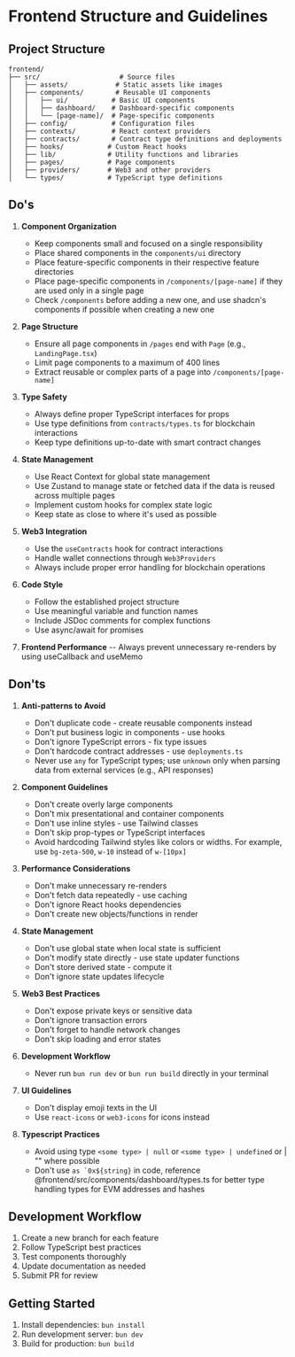 # Frontend Structure and Guidelines

## Project Structure

```
frontend/
├── src/                    # Source files
│   ├── assets/            # Static assets like images
│   ├── components/        # Reusable UI components
│   │   ├── ui/           # Basic UI components
│   │   ├── dashboard/    # Dashboard-specific components
│   │   └── [page-name]/  # Page-specific components
│   ├── config/           # Configuration files
│   ├── contexts/         # React context providers
│   ├── contracts/        # Contract type definitions and deployments
│   ├── hooks/           # Custom React hooks
│   ├── lib/             # Utility functions and libraries
│   ├── pages/           # Page components
│   ├── providers/       # Web3 and other providers
│   └── types/           # TypeScript type definitions
```

## Do's

1. **Component Organization**
   - Keep components small and focused on a single responsibility
   - Place shared components in the `components/ui` directory
   - Place feature-specific components in their respective feature directories
   - Place page-specific components in `/components/[page-name]` if they are used only in a single page
   - Check `/components` before adding a new one, and use shadcn's components if possible when creating a new one

2. **Page Structure**
   - Ensure all page components in `/pages` end with `Page` (e.g., `LandingPage.tsx`)
   - Limit page components to a maximum of 400 lines
   - Extract reusable or complex parts of a page into `/components/[page-name]`

3. **Type Safety**
   - Always define proper TypeScript interfaces for props
   - Use type definitions from `contracts/types.ts` for blockchain interactions
   - Keep type definitions up-to-date with smart contract changes

4. **State Management**
   - Use React Context for global state management
   - Use Zustand to manage state or fetched data if the data is reused across multiple pages
   - Implement custom hooks for complex state logic
   - Keep state as close to where it's used as possible

5. **Web3 Integration**
   - Use the `useContracts` hook for contract interactions
   - Handle wallet connections through `Web3Providers`
   - Always include proper error handling for blockchain operations

6. **Code Style**
   - Follow the established project structure
   - Use meaningful variable and function names
   - Include JSDoc comments for complex functions
   - Use async/await for promises

7. **Frontend Performance**
   -- Always prevent unnecessary re-renders by using useCallback and useMemo

## Don'ts

1. **Anti-patterns to Avoid**
   - Don't duplicate code - create reusable components instead
   - Don't put business logic in components - use hooks
   - Don't ignore TypeScript errors - fix type issues
   - Don't hardcode contract addresses - use `deployments.ts`
   - Never use `any` for TypeScript types; use `unknown` only when parsing data from external services (e.g., API responses)

2. **Component Guidelines**
   - Don't create overly large components
   - Don't mix presentational and container components
   - Don't use inline styles - use Tailwind classes
   - Don't skip prop-types or TypeScript interfaces
   - Avoid hardcoding Tailwind styles like colors or widths. For example, use `bg-zeta-500`, `w-10` instead of `w-[10px]`

3. **Performance Considerations**
   - Don't make unnecessary re-renders
   - Don't fetch data repeatedly - use caching
   - Don't ignore React hooks dependencies
   - Don't create new objects/functions in render

4. **State Management**
   - Don't use global state when local state is sufficient
   - Don't modify state directly - use state updater functions
   - Don't store derived state - compute it
   - Don't ignore state updates lifecycle

5. **Web3 Best Practices**
   - Don't expose private keys or sensitive data
   - Don't ignore transaction errors
   - Don't forget to handle network changes
   - Don't skip loading and error states

6. **Development Workflow**
   - Never run `bun run dev` or `bun run build` directly in your terminal

7. **UI Guidelines**
   - Don't display emoji texts in the UI
   - Use `react-icons` or `web3-icons` for icons instead

8. **Typescript Practices**
   - Avoid using type `<some type> | null` or `<some type> | undefined` or <some type> | "" where possible
   - Don't use ```as `0x${string}``` in code, reference @frontend/src/components/dashboard/types.ts for better type handling types for EVM addresses and hashes
   

## Development Workflow

1. Create a new branch for each feature
2. Follow TypeScript best practices
3. Test components thoroughly
4. Update documentation as needed
5. Submit PR for review

## Getting Started

1. Install dependencies: `bun install`
2. Run development server: `bun dev`
3. Build for production: `bun build`
